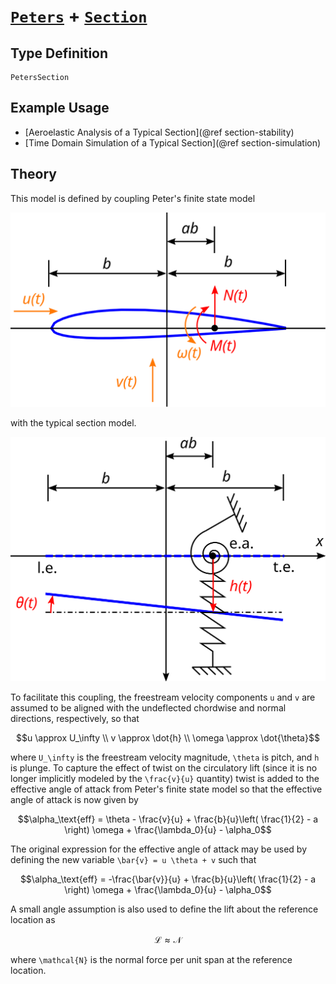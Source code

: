# [`Peters`](@ref) + [`Section`](@ref)

## Type Definition

```@docs
PetersSection
```

## Example Usage
 - [Aeroelastic Analysis of a Typical Section](@ref section-stability)
 - [Time Domain Simulation of a Typical Section](@ref section-simulation)

## Theory

This model is defined by coupling Peter's finite state model

![](../../assets/airfoil-drawing.svg)

with the typical section model.  

![](../../assets/section-drawing.svg)

To facilitate this coupling, the freestream velocity components ``u`` and ``v`` are assumed to be aligned with the undeflected chordwise and normal directions, respectively, so that
```math
u \approx U_\infty \\
v \approx \dot{h} \\
\omega \approx \dot{\theta}
```
where ``U_\infty`` is the freestream velocity magnitude, ``\theta`` is pitch, and ``h`` is plunge. To capture the effect of twist on the circulatory lift (since it is no longer implicitly modeled by the ``\frac{v}{u}`` quantity) twist is added to the effective angle of attack from Peter's finite state model so that the effective angle of attack is now given by
```math
\alpha_\text{eff} = \theta - \frac{v}{u} + \frac{b}{u}\left( \frac{1}{2} - a \right) \omega  + \frac{\lambda_0}{u} - \alpha_0
```
The original expression for the effective angle of attack may be used by defining the new variable ``\bar{v} = u \theta + v`` such that
```math
\alpha_\text{eff} = -\frac{\bar{v}}{u} + \frac{b}{u}\left( \frac{1}{2} - a \right) \omega + \frac{\lambda_0}{u} - \alpha_0
```
A small angle assumption is also used to define the lift about the reference location as
```math
\mathcal{L} \approx \mathcal{N}
```
where ``\mathcal{N}`` is the normal force per unit span at the reference location.

